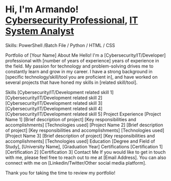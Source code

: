 <h1>Hi, I'm Armando! <br/><a href="https://github.com/LuisAlfa1">Cybersecurity Professional</a>, <a href="www.linkedin.com/in/armando-romero-6343a1200">IT System Analyst</a></h1>
Skills: PowerShell /Batch File / Python / HTML / CSS

Portfolio of [Your Name]
About Me
Hello! I'm a [Cybersecurity/IT/Developer] professional with [number of years of experience] years of experience in the field. My passion for technology and problem-solving drives me to constantly learn and grow in my career. I have a strong background in [specific technology/skill/tool you are proficient in], and have worked on several projects that have honed my skills in [related skill/tool].

Skills
[Cybersecurity/IT/Development related skill 1]
[Cybersecurity/IT/Development related skill 2]
[Cybersecurity/IT/Development related skill 3]
[Cybersecurity/IT/Development related skill 4]
[Cybersecurity/IT/Development related skill 5]
Project Experience
[Project Name 1]
[Brief description of project]
[Key responsibilities and accomplishments]
[Technologies used]
[Project Name 2]
[Brief description of project]
[Key responsibilities and accomplishments]
[Technologies used]
[Project Name 3]
[Brief description of project]
[Key responsibilities and accomplishments]
[Technologies used]
Education
[Degree and Field of Study], [University Name], [Graduation Year]
Certifications
[Certification 1]
[Certification 2]
[Certification 3]
Contact Me
If you would like to get in touch with me, please feel free to reach out to me at [Email Address]. You can also connect with me on [Linkedin/Twitter/Other social media platform].

Thank you for taking the time to review my portfolio!
